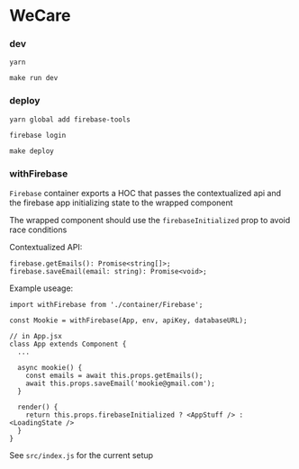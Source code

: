 # WeCare

### dev

`yarn`

`make run dev`

### deploy

`yarn global add firebase-tools`

`firebase login`

`make deploy`

### withFirebase

`Firebase` container exports a HOC that passes the contextualized api and the firebase app initializing state to the wrapped component

The wrapped component should use the `firebaseInitialized` prop to avoid race conditions

Contextualized API:
```
firebase.getEmails(): Promise<string[]>;
firebase.saveEmail(email: string): Promise<void>;
```

Example useage:
```
import withFirebase from './container/Firebase';

const Mookie = withFirebase(App, env, apiKey, databaseURL);

// in App.jsx
class App extends Component {
  ...

  async mookie() {
    const emails = await this.props.getEmails();
    await this.props.saveEmail('mookie@gmail.com');
  }

  render() {
    return this.props.firebaseInitialized ? <AppStuff /> : <LoadingState />
  }
}
```

See `src/index.js` for the current setup
